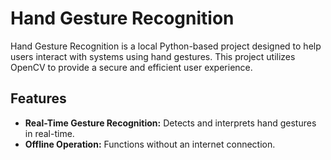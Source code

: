 # Hand Gesture Recognition
Hand Gesture Recognition is a local Python-based project designed to help users interact with systems using hand gestures. This project utilizes OpenCV to provide a secure and efficient user experience.

## Features

- **Real-Time Gesture Recognition:** Detects and interprets hand gestures in real-time.
- **Offline Operation:** Functions without an internet connection.
